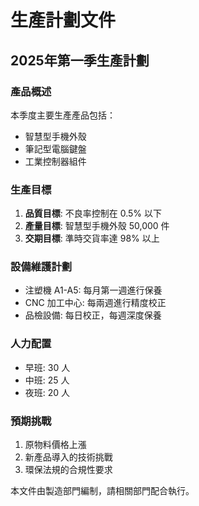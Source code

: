 # 生產計劃文件

## 2025年第一季生產計劃

### 產品概述
本季度主要生產產品包括：
- 智慧型手機外殼
- 筆記型電腦鍵盤
- 工業控制器組件

### 生產目標
1. **品質目標**: 不良率控制在 0.5% 以下
2. **產量目標**: 智慧型手機外殼 50,000 件
3. **交期目標**: 準時交貨率達 98% 以上

### 設備維護計劃
- 注塑機 A1-A5: 每月第一週進行保養
- CNC 加工中心: 每兩週進行精度校正
- 品檢設備: 每日校正，每週深度保養

### 人力配置
- 早班: 30 人
- 中班: 25 人  
- 夜班: 20 人

### 預期挑戰
1. 原物料價格上漲
2. 新產品導入的技術挑戰
3. 環保法規的合規性要求

本文件由製造部門編制，請相關部門配合執行。
